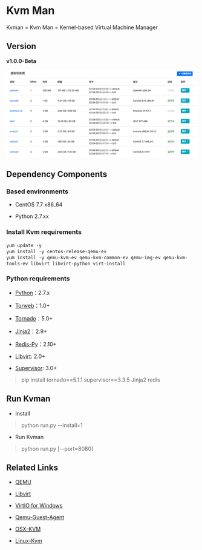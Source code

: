 Kvm Man
=========

Kvman = Kvm Man = Kernel-based Virtual Machine Manager


## Version

**v1.0.0-Beta**

![Kvm-Man](static/img/kvman-overview.jpg)


## Dependency Components

### Based environments

* CentOS 7.7 x86_64

* Python 2.7.xx


### Install Kvm requirements

```
yum update -y
yum install -y centos-release-qemu-ev
yum install -y qemu-kvm-ev qemu-kvm-common-ev qemu-img-ev qemu-kvm-tools-ev libvirt libvirt-python virt-install
```


### Python requirements

- [Python](http://www.python.org)：2.7.x

- [Torweb](https://github.com/xkstudio/Torweb)：1.0+

- [Tornado](http://www.tornadoweb.org/)：5.0+

- [Jinja2](http://jinja.pocoo.org/)：2.9+

- [Redis-Py](https://github.com/andymccurdy/redis-py)：2.10+

- [Libvirt](https://github.com/libvirt/libvirt-python): 2.0+

- [Supervisor](https://pypi.org/project/setuptools): 3.0+

> pip install tornado==5.1.1 supervisor==3.3.5 Jinja2 redis


## Run Kvman

* Install

> python run.py --install=1

* Run Kvman

> python run.py [--port=8080]


## Related Links

- [QEMU](https://www.qemu.org/download/)

- [Libvirt](http://libvirt.org/sources/)

- [VirtIO for Windows](https://docs.fedoraproject.org/en-US/quick-docs/creating-windows-virtual-machines-using-virtio-drivers/index.html)

- [Qemu-Guest-Agent](https://wiki.qemu.org/Features/GuestAgent)

- [OSX-KVM](https://github.com/kholia/OSX-KVM)

- [Linux-Kvm](https://www.linux-kvm.org/)